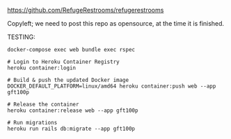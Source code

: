 https://github.com/RefugeRestrooms/refugerestrooms

Copyleft; we need to post this repo as opensource, at the time it is finished.



TESTING:


```
docker-compose exec web bundle exec rspec
```

```
# Login to Heroku Container Registry
heroku container:login

# Build & push the updated Docker image
DOCKER_DEFAULT_PLATFORM=linux/amd64 heroku container:push web --app gft100p 

# Release the container
heroku container:release web --app gft100p

# Run migrations
heroku run rails db:migrate --app gft100p
```